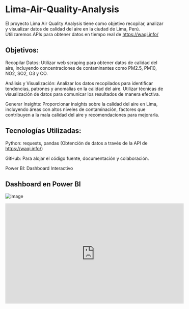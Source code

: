 # Lima-Air-Quality-Analysis
El proyecto Lima Air Quality Analysis tiene como objetivo recopilar, analizar y visualizar datos de calidad del aire en la ciudad de Lima, Perú. Utilizaremos APIs para obtener datos en tiempo real de https://waqi.info/ 

## Objetivos:
Recopilar Datos: Utilizar web scraping para obtener datos de calidad del aire, incluyendo concentraciones de contaminantes como PM2.5, PM10, NO2, SO2, O3 y CO.

Análisis y Visualización: Analizar los datos recopilados para identificar tendencias, patrones y anomalías en la calidad del aire. Utilizar técnicas de visualización de datos para comunicar los resultados de manera efectiva.

Generar Insights: Proporcionar insights sobre la calidad del aire en Lima, incluyendo áreas con altos niveles de contaminación, factores que contribuyen a la mala calidad del aire y recomendaciones para mejorarla.

## Tecnologías Utilizadas:
Python: requests, pandas (Obtención de datos a través de la API de https://waqi.info/) 

GitHub: Para alojar el código fuente, documentación y colaboración.

Power BI: Dashboard Interactivo 
## Dashboard en Power BI
![image](https://github.com/haroldeustaquio/Lima-Air-Quality-Analysis/assets/138983271/ad51ae61-8b4d-47eb-b139-2f7f5a47b22f)


<iframe width="560" height="315" src="https://www.youtube.com/" frameborder="0" allowfullscreen></iframe>
